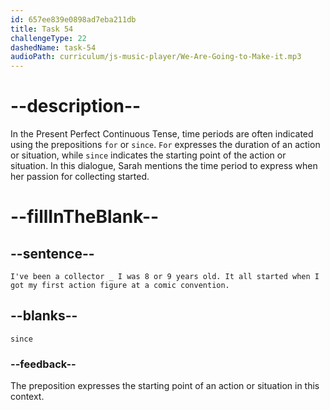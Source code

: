 ```yaml
---
id: 657ee839e0898ad7eba211db
title: Task 54
challengeType: 22
dashedName: task-54
audioPath: curriculum/js-music-player/We-Are-Going-to-Make-it.mp3
---
```


<!--
AUDIO REFERENCE: 
Sarah: I've been a collector since I was 8 or 9 years old. It all started when I got my first action figure at a comic convention. 
-->

# --description--

In the Present Perfect Continuous Tense, time periods are often indicated using the prepositions `for` or `since`. `For` expresses the duration of an action or situation, while `since` indicates the starting point of the action or situation. In this dialogue, Sarah mentions the time period to express when her passion for collecting started.

# --fillInTheBlank--

## --sentence--

`I've been a collector _ I was 8 or 9 years old. It all started when I got my first action figure at a comic convention.`

## --blanks--

`since`

### --feedback--

The preposition expresses the starting point of an action or situation in this context.
